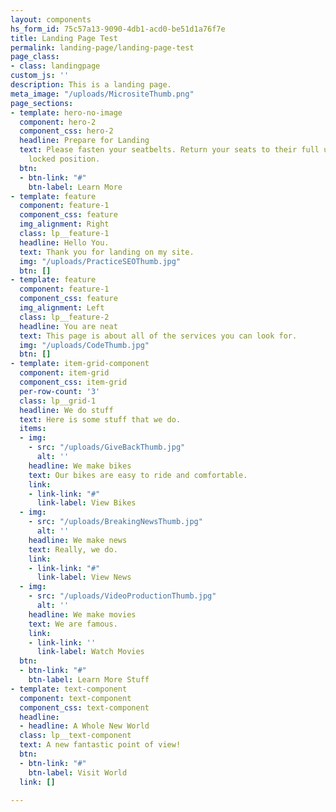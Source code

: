 ```yaml
---
layout: components
hs_form_id: 75c57a13-9090-4db1-acd0-be51d1a76f7e
title: Landing Page Test
permalink: landing-page/landing-page-test
page_class:
- class: landingpage
custom_js: ''
description: This is a landing page.
meta_image: "/uploads/MicrositeThumb.png"
page_sections:
- template: hero-no-image
  component: hero-2
  component_css: hero-2
  headline: Prepare for Landing
  text: Please fasten your seatbelts. Return your seats to their full upright and
    locked position.
  btn:
  - btn-link: "#"
    btn-label: Learn More
- template: feature
  component: feature-1
  component_css: feature
  img_alignment: Right
  class: lp__feature-1
  headline: Hello You.
  text: Thank you for landing on my site.
  img: "/uploads/PracticeSEOThumb.jpg"
  btn: []
- template: feature
  component: feature-1
  component_css: feature
  img_alignment: Left
  class: lp__feature-2
  headline: You are neat
  text: This page is about all of the services you can look for.
  img: "/uploads/CodeThumb.jpg"
  btn: []
- template: item-grid-component
  component: item-grid
  component_css: item-grid
  per-row-count: '3'
  class: lp__grid-1
  headline: We do stuff
  text: Here is some stuff that we do.
  items:
  - img:
    - src: "/uploads/GiveBackThumb.jpg"
      alt: ''
    headline: We make bikes
    text: Our bikes are easy to ride and comfortable.
    link:
    - link-link: "#"
      link-label: View Bikes
  - img:
    - src: "/uploads/BreakingNewsThumb.jpg"
      alt: ''
    headline: We make news
    text: Really, we do.
    link:
    - link-link: "#"
      link-label: View News
  - img:
    - src: "/uploads/VideoProductionThumb.jpg"
      alt: ''
    headline: We make movies
    text: We are famous.
    link:
    - link-link: ''
      link-label: Watch Movies
  btn:
  - btn-link: "#"
    btn-label: Learn More Stuff
- template: text-component
  component: text-component
  component_css: text-component
  headline:
  - headline: A Whole New World
  class: lp__text-component
  text: A new fantastic point of view!
  btn:
  - btn-link: "#"
    btn-label: Visit World
  link: []

---
```

